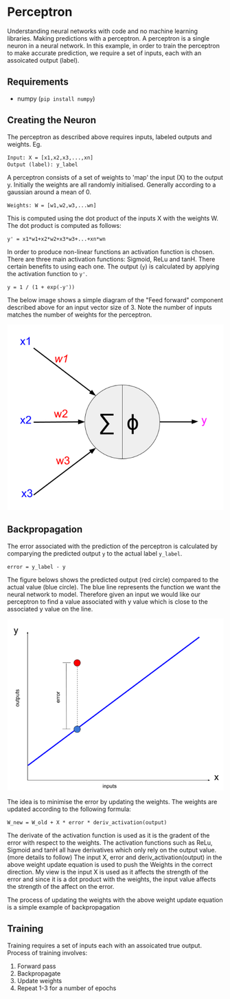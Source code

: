 # Perceptron

Understanding neural networks with code and no machine learning libraries.
Making predictions with a perceptron. A perceptron is a single neuron in a neural network. In this example, in order to train the perceptron to make accurate prediction, we require a set of inputs, each with an assoicated output (label).
## Requirements

- numpy (`pip install numpy`)

## Creating the Neuron

The perceptron as described above requires inputs, labeled outputs and weights.
Eg.
```
Input: X = [x1,x2,x3,...,xn]
Output (label): y_label
```

A perceptron consists of a set of weights to 'map' the input (X) to the output y. Initially the weights are all randomly initialised. Generally according to a gaussian around a mean of 0.
```
Weights: W = [w1,w2,w3,...wn]
```
This is computed using the dot product of the inputs X with the weights W. The dot product is computed as follows:
```
y' = x1*w1+x2*w2+x3*w3+...+xn*wn
```
In order to produce non-linear functions an activation function is chosen. There are three main activation functions: Sigmoid, ReLu and tanH. There certain benefits to using each one. The output (`y`) is calculated by applying the activation function to `y'`.
```
y = 1 / (1 + exp(-y'))
```
The below image shows a simple diagram of the "Feed forward" component described above for an input vector size of 3. Note the number of inputs matches the number of weights for the perceptron.

![Perceptron](images/Perceptron.png)

## Backpropagation
The error associated with the prediction of the perceptron is calculated by comparying the predicted output `y` to the actual label `y_label`.
```
error = y_label - y
```
The figure belows shows the predicted output (red circle) compared to the actual value (blue circle). The blue line represents the function we want the neural network to model. Therefore given an input we would like our perceptron to find a value associated with y value which is close to the associated y value on the line.

![Error Calcuation](images/error_calculation.png)

The idea is to minimise the error by updating the weights. The weights are updated according to the following formula:
```
W_new = W_old + X * error * deriv_activation(output)
```
The derivate of the activation function is used as it is the gradent of the error with respect to the weights. The activation functions such as ReLu, Sigmoid and tanH all have derivatives which only rely on the output value. (more details to follow)
The input X, error and deriv_activation(output) in the above weight update equation is used to push the Weights in the correct direction. My view is the input X is used as it affects the strength of the error and since it is a dot product with the weights, the input value affects the strength of the affect on the error.

The process of updating the weights with the above weight update equation is a simple example of backpropagation

## Training

Training requires a set of inputs each with an assoicated true output. Process of training involves:
1. Forward pass
2. Backpropagate
3. Update weights
4. Repeat 1-3 for a number of epochs
